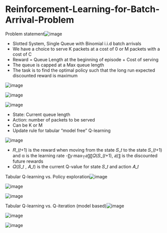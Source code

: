 # Reinforcement-Learning-for-Batch-Arrival-Problem

Problem statement![image](https://github.com/Paarth353/Reinforcement-Learning-for-Batch-Arrival-Problem/assets/99269831/f2d61160-445e-4aee-be5f-08fe1679e8d7)

- Slotted System, Single Queue with Binomial i.i.d batch arrivals
- We have a choice to serve K packets at a cost of 0 or M packets with a cost of C 
- Reward = Queue Length at the beginning of episode + Cost of serving
- The queue is capped at a Max queue length 
- The task is to find the optimal policy such that the long run expected discounted reward is maximum


![image](https://github.com/Paarth353/Reinforcement-Learning-for-Batch-Arrival-Problem/assets/99269831/3bbb72a4-c069-4987-959c-60d883acc375)


![image](https://github.com/Paarth353/Reinforcement-Learning-for-Batch-Arrival-Problem/assets/99269831/2fa7e681-3bb8-481f-a57e-8d7b839f1860)


![image](https://github.com/Paarth353/Reinforcement-Learning-for-Batch-Arrival-Problem/assets/99269831/5a95dc7d-4770-4a55-9e1a-66deabf2b9ea)

- State: Current queue length
- Action: number of packets to be served
- Can be K or M
- Update rule for tabular “model free” Q-learning

![image](https://github.com/Paarth353/Reinforcement-Learning-for-Batch-Arrival-Problem/assets/99269831/e32f0fa4-4255-448d-8d78-8ad09ed7da32)

- 𝑅_(𝑡+1) is the reward when moving from the state 𝑆_𝑡  to the state 𝑆_(𝑡+1) and α is the learning rate
-〖𝛾⋅max┬𝑎〗⁡〖𝑄(𝑆_(𝑡+1), 𝑎)〗   is the discounted future rewards
- 𝑄(𝑆_𝑡  , 𝐴_𝑡) is the current Q-value for state 𝑆_𝑡 and action 𝐴_𝑡

Tabular Q-learning vs. Policy exploration![image](https://github.com/Paarth353/Reinforcement-Learning-for-Batch-Arrival-Problem/assets/99269831/04507934-a259-4939-a705-8abc442f1ccb)

![image](https://github.com/Paarth353/Reinforcement-Learning-for-Batch-Arrival-Problem/assets/99269831/81b639e3-b04a-48a6-84f8-67392914dee4)


![image](https://github.com/Paarth353/Reinforcement-Learning-for-Batch-Arrival-Problem/assets/99269831/cc58554a-a0d8-4bcd-96a6-734fe184a5c0)

Tabular Q-learning vs. Q-iteration (model based)![image](https://github.com/Paarth353/Reinforcement-Learning-for-Batch-Arrival-Problem/assets/99269831/60dbbf45-146c-48f1-af3b-ca03b94c77df)

![image](https://github.com/Paarth353/Reinforcement-Learning-for-Batch-Arrival-Problem/assets/99269831/a920c78b-344b-4e28-9e78-51f3e919d2d5)

![image](https://github.com/Paarth353/Reinforcement-Learning-for-Batch-Arrival-Problem/assets/99269831/05bce4b9-cb53-4819-a0c4-1d2e3d3d3a00)






